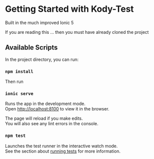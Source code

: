 # Getting Started with Kody-Test

Built in the much improved Ionic 5 

If you are reading this ... then you must have already cloned the project 



## Available Scripts

In the project directory, you can run:

### `npm install`

Then run

### `ionic serve`

Runs the app in the development mode.\
Open [http://localhost:8100](http://localhost:8100) to view it in the browser.

The page will reload if you make edits.\
You will also see any lint errors in the console.

### `npm test`

Launches the test runner in the interactive watch mode.\
See the section about [running tests](http://localhost:9876) for more information.


